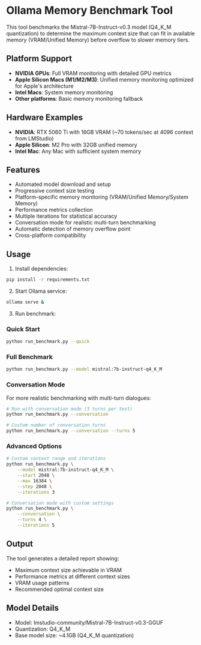 # Ollama Memory Benchmark Tool

This tool benchmarks the Mistral-7B-Instruct-v0.3 model (Q4_K_M quantization) to determine the maximum context size that can fit in available memory (VRAM/Unified Memory) before overflow to slower memory tiers.

## Platform Support
- **NVIDIA GPUs**: Full VRAM monitoring with detailed GPU metrics
- **Apple Silicon Macs (M1/M2/M3)**: Unified memory monitoring optimized for Apple's architecture  
- **Intel Macs**: System memory monitoring
- **Other platforms**: Basic memory monitoring fallback

## Hardware Examples
- **NVIDIA**: RTX 5060 Ti with 16GB VRAM (~70 tokens/sec at 4096 context from LMStudio)
- **Apple Silicon**: M2 Pro with 32GB unified memory
- **Intel Mac**: Any Mac with sufficient system memory

## Features
- Automated model download and setup
- Progressive context size testing
- Platform-specific memory monitoring (VRAM/Unified Memory/System Memory)
- Performance metrics collection
- Multiple iterations for statistical accuracy
- Conversation mode for realistic multi-turn benchmarking
- Automatic detection of memory overflow point
- Cross-platform compatibility

## Usage

1. Install dependencies:
```bash
pip install -r requirements.txt
```

2. Start Ollama service:
```bash
ollama serve &
```

3. Run benchmark:

### Quick Start
```bash
python run_benchmark.py --quick
```

### Full Benchmark
```bash
python run_benchmark.py --model mistral:7b-instruct-q4_K_M
```

### Conversation Mode
For more realistic benchmarking with multi-turn dialogues:
```bash
# Run with conversation mode (3 turns per test)
python run_benchmark.py --conversation

# Custom number of conversation turns
python run_benchmark.py --conversation --turns 5
```

### Advanced Options
```bash
# Custom context range and iterations
python run_benchmark.py \
    --model mistral:7b-instruct-q4_K_M \
    --start 2048 \
    --max 16384 \
    --step 2048 \
    --iterations 3

# Conversation mode with custom settings
python run_benchmark.py \
    --conversation \
    --turns 4 \
    --iterations 5
```

## Output
The tool generates a detailed report showing:
- Maximum context size achievable in VRAM
- Performance metrics at different context sizes
- VRAM usage patterns
- Recommended optimal context size

## Model Details
- Model: lmstudio-community/Mistral-7B-Instruct-v0.3-GGUF
- Quantization: Q4_K_M
- Base model size: ~4.1GB (Q4_K_M quantization)
